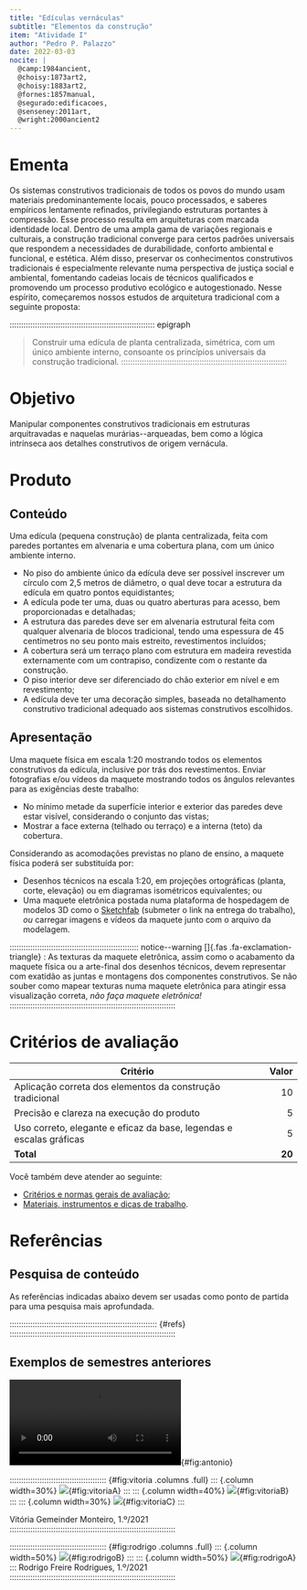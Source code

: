```yaml
---
title: "Edículas vernáculas"
subtitle: "Elementos da construção"
item: "Atividade I"
author: "Pedro P. Palazzo"
date: 2022-03-03
nocite: |
  @camp:1984ancient,
  @choisy:1873art2,
  @choisy:1883art2,
  @fornes:1857manual,
  @segurado:edificacoes,
  @senseney:2011art,
  @wright:2000ancient2
---
```


# Ementa #

Os sistemas construtivos tradicionais de todos os povos do mundo usam
materiais predominantemente locais, pouco processados, e saberes
empíricos lentamente refinados, privilegiando estruturas portantes à
compressão. Esse processo resulta em
arquiteturas com marcada identidade local. Dentro de uma ampla gama de
variações regionais e culturais, a construção tradicional converge para
certos padrões universais que respondem a necessidades de durabilidade,
conforto ambiental e funcional, e estética. Além disso, preservar os
conhecimentos construtivos tradicionais é especialmente relevante numa
perspectiva de justiça social e ambiental, fomentando cadeias locais de
técnicos qualificados e promovendo um processo produtivo ecológico e
autogestionado. Nesse espírito, começaremos nossos estudos de
arquitetura tradicional com a seguinte proposta:

::::::::::::::::::::::::::::::::::::::::::::::::::::::::::::::: epigraph
> Construir uma edícula de planta centralizada, simétrica, com um único
> ambiente interno, consoante os princípios universais da construção
> tradicional.
::::::::::::::::::::::::::::::::::::::::::::::::::::::::::::::::::::::::

# Objetivo #

Manipular componentes construtivos tradicionais em estruturas
arquitravadas e naquelas murárias--arqueadas, bem como a lógica
intrínseca aos detalhes construtivos de origem vernácula.

# Produto #

## Conteúdo ##

Uma edícula (pequena construção) de planta centralizada, feita com
paredes portantes em alvenaria e uma cobertura plana, com um único
ambiente interno.

- No piso do ambiente único da edícula deve ser possível inscrever um
  círculo com 2,5 metros de diâmetro, o qual deve tocar a estrutura da
  edícula em quatro pontos equidistantes;
- A edícula pode ter uma, duas ou quatro aberturas para acesso, bem
  proporcionadas e detalhadas;
- A estrutura das paredes deve ser em alvenaria estrutural feita com
  qualquer alvenaria de blocos tradicional,
  tendo uma espessura de 45 centímetros no seu ponto mais estreito,
  revestimentos incluídos;
- A cobertura será um terraço plano com estrutura em madeira revestida
  externamente com um contrapiso, condizente com o restante da
  construção.
- O piso interior deve ser diferenciado do chão exterior em nível e em
  revestimento;
- A edícula deve ter uma decoração simples, baseada no detalhamento
  construtivo tradicional adequado aos sistemas construtivos escolhidos.

## Apresentação ##

Uma maquete física em escala 1:20 mostrando todos os elementos
construtivos da edícula, inclusive por trás dos revestimentos. Enviar
fotografias e/ou vídeos da maquete mostrando todos os ângulos relevantes
para as exigências deste trabalho:

- No mínimo metade da superfície interior e exterior das paredes deve
  estar visível, considerando o conjunto das vistas;
- Mostrar a face externa (telhado ou terraço) e a interna (teto) da
  cobertura.

Considerando as acomodações previstas no plano de ensino, a maquete
física poderá ser substituída por:

- Desenhos técnicos na escala 1:20, em projeções ortográficas (planta,
  corte, elevação) ou em diagramas isométricos equivalentes; ou
- Uma maquete eletrônica postada numa plataforma de hospedagem de
  modelos 3D como o [Sketchfab](http://sketchfab.com) (submeter o link
  na entrega do trabalho), *ou* carregar imagens e vídeos da maquete
  junto com o arquivo da modelagem.

:::::::::::::::::::::::::::::::::::::::::::::::::::::::: notice--warning
[]{.fas .fa-exclamation-triangle}
: As texturas da maquete eletrônica, assim como o acabamento da maquete
  física ou a arte-final dos desenhos técnicos, devem representar com
  exatidão as juntas e montagens dos componentes construtivos. Se não
  souber como mapear texturas numa maquete eletrônica para atingir essa
  visualização correta, *não faça maquete eletrônica!*
::::::::::::::::::::::::::::::::::::::::::::::::::::::::::::::::::::::::

# Critérios de avaliação #

| Critério                                                            |  Valor |
|---------------------------------------------------------------------|-------:|
| Aplicação correta dos elementos da construção tradicional           |     10 |
| Precisão e clareza na execução do produto                           |      5 |
| Uso correto, elegante e eficaz da base, legendas e escalas gráficas |      5 |
| **Total**                                                           | **20** |

Você também deve atender ao seguinte:

- [Critérios e normas gerais de avaliação](../_plano/avalia.md);
- [Materiais, instrumentos e dicas de trabalho](materiais.md).

# Referências #

## Pesquisa de conteúdo ##

As referências indicadas abaixo devem ser usadas como ponto de partida
para uma pesquisa mais aprofundada.

:::::::::::::::::::::::::::::::::::::::::::::::::::::::::::::::: {#refs}
::::::::::::::::::::::::::::::::::::::::::::::::::::::::::::::::::::::::

## Exemplos de semestres anteriores ##

![Antonio Carlos Ribeiro Viana Junior, 1.º/2021](https://cdn.palazzo.arq.br.ams3.cdn.digitaloceanspaces.com/arqtrad/Edicula_Antonio_Junior_Video.mp4){#fig:antonio}

:::::::::::::::::::::::::::::::::::::::::: {#fig:vitoria .columns .full}
::: {.column width=30%}
![](https://hcommons.org/app/uploads/sites/1002372/2022/01/vernacular-vitoria-gemeinder-1.jpg){#fig:vitoriaA}
:::
::: {.column width=40%}
![](https://hcommons.org/app/uploads/sites/1002372/2022/01/vernacular-vitoria-gemeinder-2.jpg){#fig:vitoriaB}
:::
::: {.column width=30%}
![](https://hcommons.org/app/uploads/sites/1002372/2022/01/vernacular-vitoria-gemeinder-3.jpg){#fig:vitoriaC}
:::

Vitória Gemeinder Monteiro, 1.º/2021
::::::::::::::::::::::::::::::::::::::::::::::::::::::::::::::::::::::::

:::::::::::::::::::::::::::::::::::::::::: {#fig:rodrigo .columns .full}
::: {.column width=50%}
![](https://hcommons.org/app/uploads/sites/1002372/2022/01/vernacular-rodrigo-freire-ext.jpg){#fig:rodrigoB}
:::
::: {.column width=50%}
![](https://hcommons.org/app/uploads/sites/1002372/2022/01/vernacular-rodrigo-freire-corte.jpg){#fig:rodrigoA}
:::
Rodrigo Freire Rodrigues, 1.º/2021
::::::::::::::::::::::::::::::::::::::::::::::::::::::::::::::::::::::::
